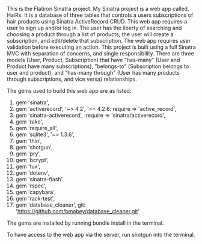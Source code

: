 This is the Flatiron Sinatra project. My Sinatra project is a web app called, HaiRx. It is a database of three tables that controls a users subscriptions of hair products using Sinatra ActiveRecord CRUD. This web app requires a user to sign up and/or log in. The user has the liberty of searching and choosing a product through a list of products; the user will create a subscription, and edit/delete that subscription. The web app requires user validation before executing an action. This project is built using a full Sinatra MVC with separation of concerns, and single responsibility. There are three models (User, Product, Subscription) that have "has-many" (User and Product have many subscriptions), "belongs-to" (Subscription belongs to user and product), and "has-many through" (User has many products through subscriptions, and vice versa) relationships. 

The gems used to build this web app are as listed: 
1. gem 'sinatra', 
2. gem 'activerecord', '~> 4.2', '>= 4.2.6:
require => 'active_record', 
3. gem 'sinatra-activerecord', :require => 'sinatra/activerecord', 
4. gem 'rake', 
5. gem 'require_all', 
6. gem 'sqlite3', '~> 1.3.6', 
7. gem 'thin', 
8. gem 'shotgun', 
9. gem 'pry',
10. gem 'bcrypt', 
11. gem 'tux', 
12. gem 'dotenv', 
13. gem 'sinatra-flash'
14. gem 'rspec', 
15. gem 'capybara', 
16. gem 'rack-test', 
17. gem 'database_cleaner', git: 'https://github.com/bmabey/database_cleaner.git'

The gems are installed by running bundle install in the terminal.

To have access to the web app via the server, run shotgun into the terminal.


